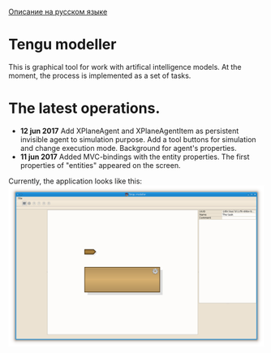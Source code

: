 [Описание на русском языке](README.ru.md)

# Tengu modeller

This is graphical tool for work with artifical intelligence models. At the moment, the process is implemented as a set of tasks.

# The latest operations.

- **12 jun 2017** Add XPlaneAgent and XPlaneAgentItem as persistent invisible agent to simulation purpose. Add a tool buttons
    for simulation and change execution mode. Background for agent's properties.
- **11 jun 2017** Added MVC-bindings with the entity properties. The first properties of "entities" appeared on the screen.

Currently, the application looks like this:
![Currently look](pictures/today.png)